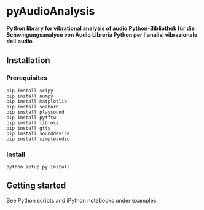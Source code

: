 # pyAudioAnalysis

**Python library for vibrational analysis of audio**
**Python-Bibliothek für die Schwingungsanalyse von Audio**
**Libreria Python per l'analisi vibrazionale dell'audio**

## Installation

### Prerequisites
```
pip install scipy
pip install numpy
pip install matplotlib
pip install seaborn
pip install playsound
pip install pyfftw
pip install librosa
pip install gtts
pip install sounddevice
pip install simpleaudio
```

### Install
```
python setup.py install
```

## Getting started
See Python scripts and iPython notebooks under examples.
